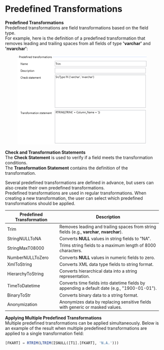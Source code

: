 # Predefined Transformations

**Predefined Transformations**\
Predefined transformations are field transformations based on the field type.\
For example, here is the definition of a predefined transformation that removes leading and trailing spaces from all fields of type **'varchar'** and **'nvarchar'**:

<figure><img src="../../.gitbook/assets/image (53).png" alt=""><figcaption></figcaption></figure>

**Check and Transformation Statements**\
The **Check Statement** is used to verify if a field meets the transformation conditions.\
The **Transformation Statement** contains the definition of the transformation.

Several predefined transformations are defined in advance, but users can also create their own predefined transformations.\
Predefined transformations are used in regular transformations. When creating a new transformation, the user can select which predefined transformations should be applied.



| Predefined Transformation | Description                                                                                 |
| ------------------------- | ------------------------------------------------------------------------------------------- |
| Trim                      | Removes leading and trailing spaces from string fields (e.g., **varchar**, **nvarchar**).   |
| StringNULLToNA            | Converts **NULL** values in string fields to "NA".                                          |
| StringMaxT08000           | Trims string fields to a maximum length of 8000 characters.                                 |
| NumberNULLToZero          | Converts **NULL** values in numeric fields to zero.                                         |
| XmlToString               | Converts XML data type fields to string format.                                             |
| HierarchyToString         | Converts hierarchical data into a string representation.                                    |
| TimeToDatetime            | Converts time fields into datetime fields by appending a default date (e.g., "1900-01-01"). |
| BinaryToStr               | Converts binary data to a string format.                                                    |
| Anonymization             | Anonymizes data by replacing sensitive fields with generic or masked values.                |

**Applying Multiple Predefined Transformations**\
Multiple predefined transformations can be applied simultaneously. Below is an example of the result when multiple predefined transformations are applied to a single transformation field:

```sql
[FKART] = RTRIM(LTRIM(ISNULL([T1].[FKART], 'N.A.')))
```

